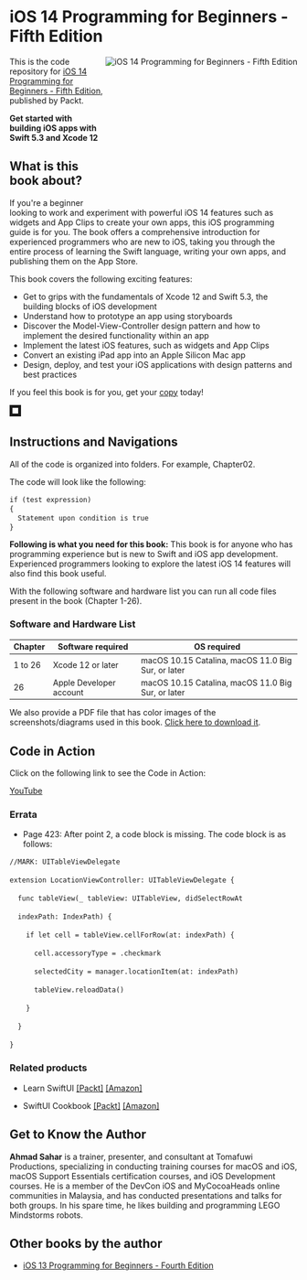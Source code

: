 # iOS 14 Programming for Beginners - Fifth Edition

<a href="https://www.packtpub.com/product/iOS-14-Programming-for-beginners-fifth-edition/9781800209749"><img src="https://static.packt-cdn.com/products/9781800209749/cover/smaller" alt="iOS 14 Programming for Beginners - Fifth Edition" height="256px" align="right"></a>

This is the code repository for [iOS 14 Programming for Beginners - Fifth Edition](https://www.packtpub.com/product/iOS-14-Programming-for-beginners-fifth-edition/9781800209749), published by Packt.

**Get started with building iOS apps with Swift 5.3 and Xcode 12**

## What is this book about?
If you're a beginner looking to work and experiment with powerful iOS 14 features such as widgets and App Clips to create your own apps, this iOS programming guide is for you. The book offers a comprehensive introduction for experienced programmers who are new to iOS, taking you through the entire process of learning the Swift language, writing your own apps, and publishing them on the App Store.


This book covers the following exciting features: 
* Get to grips with the fundamentals of Xcode 12 and Swift 5.3, the building blocks of iOS development
* Understand how to prototype an app using storyboards
* Discover the Model-View-Controller design pattern and how to implement the desired functionality within an app
* Implement the latest iOS features, such as widgets and App Clips
* Convert an existing iPad app into an Apple Silicon Mac app
* Design, deploy, and test your iOS applications with design patterns and best practices

If you feel this book is for you, get your [copy](https://www.amazon.com/dp/1800209746) today!

<a href="https://www.packtpub.com/?utm_source=github&utm_medium=banner&utm_campaign=GitHubBanner"><img src="https://raw.githubusercontent.com/PacktPublishing/GitHub/master/GitHub.png" alt="https://www.packtpub.com/" border="5" /></a>

## Instructions and Navigations
All of the code is organized into folders. For example, Chapter02.

The code will look like the following:
```
if (test expression)
{
  Statement upon condition is true
}
```

**Following is what you need for this book:**
This book is for anyone who has programming experience but is new to Swift and iOS app development. Experienced programmers looking to explore the latest iOS 14 features will also find this book useful.

With the following software and hardware list you can run all code files present in the book (Chapter 1-26).

### Software and Hardware List

| Chapter  | Software required                   | OS required                        |
| -------- | ------------------------------------| -----------------------------------|
| 1  to 26      | Xcode 12 or later                  |macOS 10.15 Catalina, macOS 11.0 Big Sur, or later |
| 26        | Apple Developer account           |macOS 10.15 Catalina, macOS 11.0 Big Sur, or later |



We also provide a PDF file that has color images of the screenshots/diagrams used in this book. [Click here to download it](https://static.packt-cdn.com/downloads/9781800209749_ColorImages.pdf).

## Code in Action

Click on the following link to see the Code in Action:

[YouTube](https://www.youtube.com/playlist?list=PLeLcvrwLe185F_1WQm7HyUuM3Vbn6PEVf)

### Errata
* Page 423: After point 2, a code block is missing. The code block is as follows:

```
//MARK: UITableViewDelegate

extension LocationViewController: UITableViewDelegate {

  func tableView(_ tableView: UITableView, didSelectRowAt 

  indexPath: IndexPath) {

    if let cell = tableView.cellForRow(at: indexPath) {

      cell.accessoryType = .checkmark 

      selectedCity = manager.locationItem(at: indexPath)

      tableView.reloadData()

    }

  }

}
```

### Related products <Other books you may enjoy>
* Learn SwiftUI [[Packt]](https://www.packtpub.com/product/learn-swiftui/9781839215421) [[Amazon]](https://www.amazon.com/dp/1839215429)

* SwiftUI Cookbook [[Packt]](https://www.packtpub.com/product/swiftui-cookbook/9781838981860) [[Amazon]](https://www.amazon.com/dp/1838981861)

## Get to Know the Author
**Ahmad Sahar**
is a trainer, presenter, and consultant at Tomafuwi Productions, specializing
in conducting training courses for macOS and iOS, macOS Support Essentials certification
courses, and iOS Development courses. He is a member of the DevCon iOS and
MyCocoaHeads online communities in Malaysia, and has conducted presentations and talks
for both groups. In his spare time, he likes building and programming LEGO Mindstorms
robots.

## Other books by the author
* [iOS 13 Programming for Beginners - Fourth Edition](https://www.packtpub.com/product/ios-13-programming-for-beginners-fourth-edition/9781838821906)
